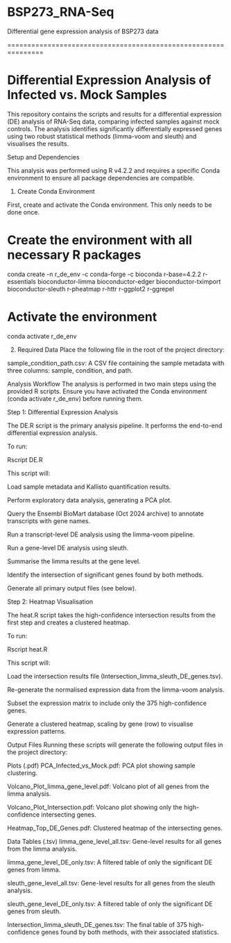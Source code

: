 # BSP273_RNA-Seq

Differential gene expression analysis of BSP273 data 



===============================================================

Differential Expression Analysis of Infected vs. Mock Samples
===============================================================

This repository contains the scripts and results for a differential expression (DE) analysis of RNA-Seq data, comparing infected samples against mock controls. The analysis identifies significantly differentially expressed genes using two robust statistical methods (limma-voom and sleuth) and visualises the results.

Setup and Dependencies

This analysis was performed using R v4.2.2 and requires a specific Conda environment to ensure all package dependencies are compatible.

1. Create Conda Environment

First, create and activate the Conda environment. This only needs to be done once.

# Create the environment with all necessary R packages
conda create -n r_de_env -c conda-forge -c bioconda r-base=4.2.2 r-essentials bioconductor-limma bioconductor-edger bioconductor-tximport bioconductor-sleuth r-pheatmap r-httr r-ggplot2 r-ggrepel

# Activate the environment
conda activate r_de_env

2. Required Data
Place the following file in the root of the project directory:

sample_condition_path.csv: A CSV file containing the sample metadata with three columns: sample, condition, and path.

Analysis Workflow
The analysis is performed in two main steps using the provided R scripts. Ensure you have activated the Conda environment (conda activate r_de_env) before running them.

Step 1: Differential Expression Analysis

The DE.R script is the primary analysis pipeline. It performs the end-to-end differential expression analysis.

To run:

Rscript DE.R

This script will:

Load sample metadata and Kallisto quantification results.

Perform exploratory data analysis, generating a PCA plot.

Query the Ensembl BioMart database (Oct 2024 archive) to annotate transcripts with gene names.

Run a transcript-level DE analysis using the limma-voom pipeline.

Run a gene-level DE analysis using sleuth.

Summarise the limma results at the gene level.

Identify the intersection of significant genes found by both methods.

Generate all primary output files (see below).

Step 2: Heatmap Visualisation

The heat.R script takes the high-confidence intersection results from the first step and creates a clustered heatmap.

To run:

Rscript heat.R

This script will:

Load the intersection results file (Intersection_limma_sleuth_DE_genes.tsv).

Re-generate the normalised expression data from the limma-voom analysis.

Subset the expression matrix to include only the 375 high-confidence genes.

Generate a clustered heatmap, scaling by gene (row) to visualise expression patterns.

Output Files
Running these scripts will generate the following output files in the project directory:

Plots (.pdf)
PCA_Infected_vs_Mock.pdf: PCA plot showing sample clustering.

Volcano_Plot_limma_gene_level.pdf: Volcano plot of all genes from the limma analysis.

Volcano_Plot_Intersection.pdf: Volcano plot showing only the high-confidence intersecting genes.

Heatmap_Top_DE_Genes.pdf: Clustered heatmap of the intersecting genes.

Data Tables (.tsv)
limma_gene_level_all.tsv: Gene-level results for all genes from the limma analysis.

limma_gene_level_DE_only.tsv: A filtered table of only the significant DE genes from limma.

sleuth_gene_level_all.tsv: Gene-level results for all genes from the sleuth analysis.

sleuth_gene_level_DE_only.tsv: A filtered table of only the significant DE genes from sleuth.

Intersection_limma_sleuth_DE_genes.tsv: The final table of 375 high-confidence genes found by both methods, with their associated statistics.
